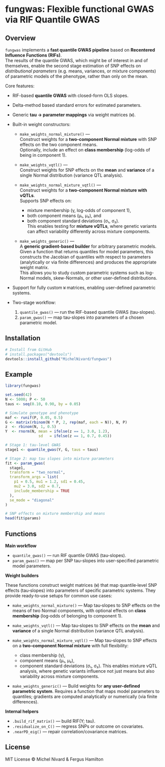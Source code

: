 # fungwas: Flexible functional GWAS via RIF Quantile GWAS

## Overview

`fungwas` implements a **fast quantile GWAS pipeline** based on **Recentered Influence Functions (RIFs)**.  
The results of the quantile GWAS, which might be of interest in and of themselves, enable the second stage estimation of SNP effects on *distributional parameters* (e.g. means, variances, or mixture components) of parametric models of the phenotype, rather than only on the mean.

Core features:

- RIF-based **quantile GWAS** with closed-form OLS slopes.
- Delta-method based standard errors for estimated parameters.
- Generic **tau → parameter mappings** via weight matrices (`W`).
- Built-in weight constructors:

  - `make_weights_normal_mixture()` —  
    Construct weights for a **two-component Normal mixture** with SNP effects on the two component means.  
    Optionally, include an effect on **class membership** (log-odds of being in component 1).  

  - `make_weights_vqtl()` —  
    Construct weights for SNP effects on the **mean** and **variance** of a single Normal distribution (variance QTL analysis).  

  - `make_weights_normal_mixture_vqtl()` —  
    Construct weights for a **two-component Normal mixture with vQTLs**.  
    Supports SNP effects on:
      * mixture membership (γ, log-odds of component 1),  
      * both component means (μ₁, μ₂), and  
      * both component standard deviations (σ₁, σ₂).  
    This enables testing for **mixture vQTLs**, where genetic variants can affect variability differently across mixture components.  

  - `make_weights_generic()` —  
    A **generic gradient-based builder** for arbitrary parametric models.  
    Given a function that returns quantiles for model parameters, this constructs the Jacobian of quantiles with respect to parameters (analytically or via finite differences) and produces the appropriate weight matrix.  
    This allows you to study custom parametric systems such as log-Normal models, skew-Normals, or other user-defined distributions.

- Support for fully custom `W` matrices, enabling user-defined parametric systems.  

- Two-stage workflow:
  1. `quantile_gwas()` — run the RIF-based quantile GWAS (tau-slopes).
  2. `param_gwas()` — map tau-slopes into parameters of a chosen parametric model.

## Installation

```r
# Install from GitHub
# install.packages("devtools")
devtools::install_github("MichelNivard/fungwas")
````

## Example

```r
library(fungwas)

set.seed(42)
N <- 5000; P <- 50
taus <- seq(0.10, 0.90, by = 0.05)

# Simulate genotype and phenotype
maf <- runif(P, 0.05, 0.5)
G <- matrix(rbinom(N * P, 2, rep(maf, each = N)), N, P)
z  <- rbinom(N, 1, 0.5)
Y  <- rnorm(N, mean = ifelse(z == 1, 3.0, 1.2),
               sd   = ifelse(z == 1, 0.7, 0.45))

# Stage 1: tau-level GWAS
stage1 <- quantile_gwas(Y, G, taus = taus)

# Stage 2: map tau slopes into mixture parameters
fit <- param_gwas(
  stage1,
  transform = "two_normal",
  transform_args = list(
    p1 = 0.5, mu1 = 1.2, sd1 = 0.45,
    mu2 = 3.0, sd2 = 0.7,
    include_membership = TRUE
  ),
  se_mode = "diagonal"
)

# SNP effects on mixture membership and means
head(fit$params)
```

## Functions

**Main workflow**

* `quantile_gwas()` — run RIF quantile GWAS (tau-slopes).
* `param_gwas()` — map per SNP tau-slopes into user-specified parametric model parameters.

**Weight builders**

These functions construct weight matrices (`W`) that map quantile‐level SNP effects (tau‐slopes) into parameters of specific parametric systems. They provide ready‐to‐use setups for common use cases:

* `make_weights_normal_mixture()` —
  Map tau‐slopes to SNP effects on the means of two Normal components, with optional effects on **class membership** (log‐odds of belonging to component 1).

* `make_weights_vqtl()` —
  Map tau‐slopes to SNP effects on the **mean** and **variance** of a single Normal distribution (variance QTL analysis).

* `make_weights_normal_mixture_vqtl()` —
  Map tau‐slopes to SNP effects on a **two‐component Normal mixture** with full flexibility:

  * class membership (γ),
  * component means (μ₁, μ₂),
  * component standard deviations (σ₁, σ₂).
    This enables mixture vQTL analysis, where genetic variants influence not just means but also variability across mixture components.

* `make_weights_generic()` —
  Build weights for **any user-defined parametric system**. Requires a function that maps model parameters to quantiles; gradients are computed analytically or numerically (via finite differences).

**Internal helpers**

* `.build_rif_matrix()` — build RIF(Y; tau).
* `.residualize_on_C()` — regress SNPs or outcome on covariates.
* `.nearPD_eig()` — repair correlation/covariance matrices.

## License

MIT License © Michel Nivard & Fergus Hamilton
